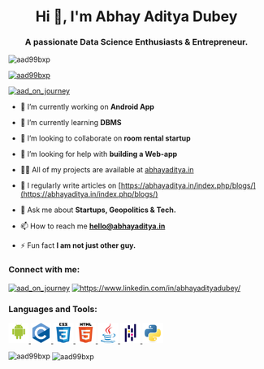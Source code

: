 <h1 align="center">Hi 👋, I'm Abhay Aditya Dubey</h1>
<h3 align="center">A passionate Data Science Enthusiasts & Entrepreneur.</h3>

<p align="left"> <img src="https://komarev.com/ghpvc/?username=aad99bxp&label=Profile%20views&color=0e75b6&style=flat" alt="aad99bxp" /> </p>

<p align="left"> <a href="https://github.com/ryo-ma/github-profile-trophy"><img src="https://github-profile-trophy.vercel.app/?username=aad99bxp" alt="aad99bxp" /></a> </p>

<p align="left"> <a href="https://twitter.com/aad_on_journey" target="blank"><img src="https://img.shields.io/twitter/follow/aad_on_journey?logo=twitter&style=for-the-badge" alt="aad_on_journey" /></a> </p>

- 🔭 I’m currently working on **Android App**

- 🌱 I’m currently learning **DBMS**

- 👯 I’m looking to collaborate on **room rental startup**

- 🤝 I’m looking for help with **building a Web-app**

- 👨‍💻 All of my projects are available at [abhayaditya.in](abhayaditya.in)

- 📝 I regularly write articles on [https://abhayaditya.in/index.php/blogs/](https://abhayaditya.in/index.php/blogs/)

- 💬 Ask me about **Startups, Geopolitics & Tech.**

- 📫 How to reach me **hello@abhayaditya.in**

- ⚡ Fun fact **I am not just other guy.**

<h3 align="left">Connect with me:</h3>
<p align="left">
<a href="https://twitter.com/aad_on_journey" target="blank"><img align="center" src="https://raw.githubusercontent.com/rahuldkjain/github-profile-readme-generator/master/src/images/icons/Social/twitter.svg" alt="aad_on_journey" height="30" width="40" /></a>
<a href="https://linkedin.com/in/https://www.linkedin.com/in/abhayadityadubey/" target="blank"><img align="center" src="https://raw.githubusercontent.com/rahuldkjain/github-profile-readme-generator/master/src/images/icons/Social/linked-in-alt.svg" alt="https://www.linkedin.com/in/abhayadityadubey/" height="30" width="40" /></a>
</p>

<h3 align="left">Languages and Tools:</h3>
<p align="left"> <a href="https://developer.android.com" target="_blank" rel="noreferrer"> <img src="https://raw.githubusercontent.com/devicons/devicon/master/icons/android/android-original-wordmark.svg" alt="android" width="40" height="40"/> </a> <a href="https://www.cprogramming.com/" target="_blank" rel="noreferrer"> <img src="https://raw.githubusercontent.com/devicons/devicon/master/icons/c/c-original.svg" alt="c" width="40" height="40"/> </a> <a href="https://www.w3schools.com/css/" target="_blank" rel="noreferrer"> <img src="https://raw.githubusercontent.com/devicons/devicon/master/icons/css3/css3-original-wordmark.svg" alt="css3" width="40" height="40"/> </a> <a href="https://www.w3.org/html/" target="_blank" rel="noreferrer"> <img src="https://raw.githubusercontent.com/devicons/devicon/master/icons/html5/html5-original-wordmark.svg" alt="html5" width="40" height="40"/> </a> <a href="https://www.java.com" target="_blank" rel="noreferrer"> <img src="https://raw.githubusercontent.com/devicons/devicon/master/icons/java/java-original.svg" alt="java" width="40" height="40"/> </a> <a href="https://pandas.pydata.org/" target="_blank" rel="noreferrer"> <img src="https://raw.githubusercontent.com/devicons/devicon/2ae2a900d2f041da66e950e4d48052658d850630/icons/pandas/pandas-original.svg" alt="pandas" width="40" height="40"/> </a> <a href="https://www.python.org" target="_blank" rel="noreferrer"> <img src="https://raw.githubusercontent.com/devicons/devicon/master/icons/python/python-original.svg" alt="python" width="40" height="40"/> </a> </p>

<p><img align="left" src="https://github-readme-stats.vercel.app/api/top-langs?username=aad99bxp&show_icons=true&locale=en&layout=compact" alt="aad99bxp" /></p>

<p>&nbsp;<img align="center" src="https://github-readme-stats.vercel.app/api?username=aad99bxp&show_icons=true&locale=en" alt="aad99bxp" /></p>
